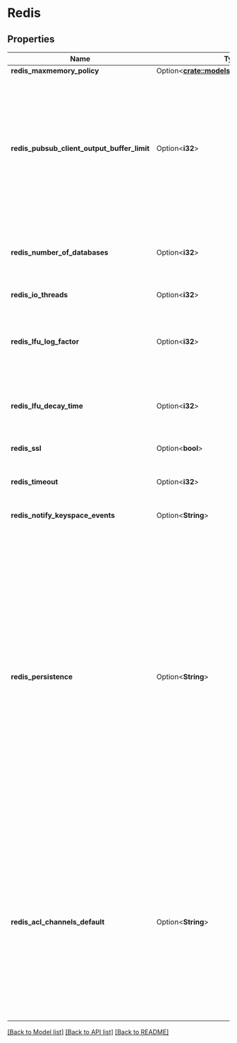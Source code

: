 # Redis

## Properties

Name | Type | Description | Notes
------------ | ------------- | ------------- | -------------
**redis_maxmemory_policy** | Option<[**crate::models::EvictionPolicyModel**](eviction_policy_model.md)> |  | [optional]
**redis_pubsub_client_output_buffer_limit** | Option<**i32**> | Set output buffer limit for pub / sub clients in MB. The value is the hard limit, the soft limit is 1/4 of the hard limit. When setting the limit, be mindful of the available memory in the selected service plan. | [optional]
**redis_number_of_databases** | Option<**i32**> | Set number of redis databases. Changing this will cause a restart of redis service. | [optional]
**redis_io_threads** | Option<**i32**> | Redis IO thread count | [optional]
**redis_lfu_log_factor** | Option<**i32**> | Counter logarithm factor for volatile-lfu and allkeys-lfu maxmemory-policies | [optional][default to 10]
**redis_lfu_decay_time** | Option<**i32**> | LFU maxmemory-policy counter decay time in minutes | [optional][default to 1]
**redis_ssl** | Option<**bool**> | Require SSL to access Redis | [optional][default to true]
**redis_timeout** | Option<**i32**> | Redis idle connection timeout in seconds | [optional][default to 300]
**redis_notify_keyspace_events** | Option<**String**> | Set notify-keyspace-events option | [optional][default to ]
**redis_persistence** | Option<**String**> | When persistence is 'rdb', Redis does RDB dumps each 10 minutes if any key is changed. Also RDB dumps are done according to backup schedule for backup purposes. When persistence is 'off', no RDB dumps and backups are done, so data can be lost at any moment if service is restarted for any reason, or if service is powered off. Also service can't be forked. | [optional]
**redis_acl_channels_default** | Option<**String**> | Determines default pub/sub channels' ACL for new users if ACL is not supplied. When this option is not defined, all_channels is assumed to keep backward compatibility. This option doesn't affect Redis configuration acl-pubsub-default. | [optional]

[[Back to Model list]](../README.md#documentation-for-models) [[Back to API list]](../README.md#documentation-for-api-endpoints) [[Back to README]](../README.md)


